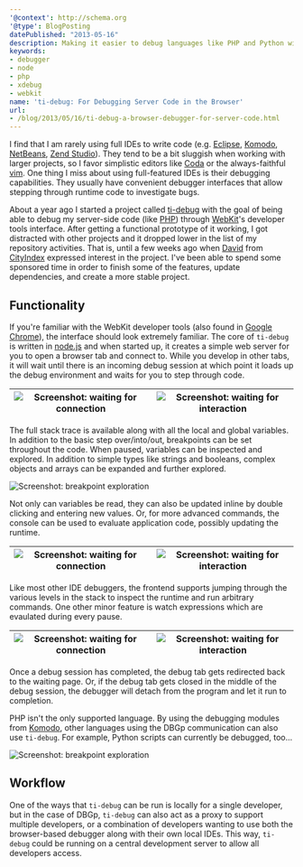 ```yaml
---
'@context': http://schema.org
'@type': BlogPosting
datePublished: "2013-05-16"
description: Making it easier to debug languages like PHP and Python with only a browser.
keywords:
- debugger
- node
- php
- xdebug
- webkit
name: 'ti-debug: For Debugging Server Code in the Browser'
url:
- /blog/2013/05/16/ti-debug-a-browser-debugger-for-server-code.html
---
```


I find that I am rarely using full IDEs to write code (e.g. [Eclipse][1], [Komodo][6], [NetBeans][3], [Zend Studio][2]).
They tend to be a bit sluggish when working with larger projects, so I favor simplistic editors like [Coda][4] or the
always-faithful [vim][5]. One thing I miss about using full-featured IDEs is their debugging capabilities. They usually
have convenient debugger interfaces that allow stepping through runtime code to investigate bugs.

About a year ago I started a project called [ti-debug][7] with the goal of being able to debug my server-side code (like
[PHP][8]) through [WebKit][13]'s developer tools interface. After getting a functional prototype of it working, I got
distracted with other projects and it dropped lower in the list of my repository activities. That is, until a few weeks
ago when [David][9] from [CityIndex][10] expressed interest in the project. I've been able to spend some sponsored time
in order to finish some of the features, update dependencies, and create a more stable project.


## Functionality

If you're familiar with the WebKit developer tools (also found in [Google Chrome][11]), the interface should look
extremely familiar. The core of `ti-debug` is written in [node.js][12] and when started up, it creates a simple web
server for you to open a browser tab and connect to. While you develop in other tabs, it will wait until there is an
incoming debug session at which point it loads up the debug environment and waits for you to step through code.

| ![Screenshot: waiting for connection](https://dpb587-website-us-east-1.s3.amazonaws.com/asset/blog/2013-05-16-ti-debug-for-debugging-server-code-in-the-browser/waiting-to-debug.jpg) | ![Screenshot: waiting for interaction](https://dpb587-website-us-east-1.s3.amazonaws.com/asset/blog/2013-05-16-ti-debug-for-debugging-server-code-in-the-browser/initial-pause.jpg) |
| --- | --- |

The full stack trace is available along with all the local and global variables. In addition to the basic step
over/into/out, breakpoints can be set throughout the code. When paused, variables can be inspected and explored. In
addition to simple types like strings and booleans, complex objects and arrays can be expanded and further explored.

![Screenshot: breakpoint exploration](https://dpb587-website-us-east-1.s3.amazonaws.com/asset/blog/2013-05-16-ti-debug-for-debugging-server-code-in-the-browser/breakpoints.jpg)

Not only can variables be read, they can also be updated inline by double clicking and entering new values. Or, for more
advanced commands, the console can be used to evaluate application code, possibly updating the runtime.

| ![Screenshot: waiting for connection](https://dpb587-website-us-east-1.s3.amazonaws.com/asset/blog/2013-05-16-ti-debug-for-debugging-server-code-in-the-browser/propset-inline.jpg) | ![Screenshot: waiting for interaction](https://dpb587-website-us-east-1.s3.amazonaws.com/asset/blog/2013-05-16-ti-debug-for-debugging-server-code-in-the-browser/propset-console.jpg) |
| --- | --- |

Like most other IDE debuggers, the frontend supports jumping through the various levels in the stack to inspect the
runtime and run arbitrary commands. One other minor feature is watch expressions which are evaulated during every pause.

| ![Screenshot: waiting for connection](https://dpb587-website-us-east-1.s3.amazonaws.com/asset/blog/2013-05-16-ti-debug-for-debugging-server-code-in-the-browser/stack-jumping.jpg) | ![Screenshot: waiting for interaction](https://dpb587-website-us-east-1.s3.amazonaws.com/asset/blog/2013-05-16-ti-debug-for-debugging-server-code-in-the-browser/watch-expressions.jpg) |
| --- | --- |

Once a debug session has completed, the debug tab gets redirected back to the waiting page. Or, if the debug tab gets
closed in the middle of the debug session, the debugger will detach from the program and let it run to completion.

PHP isn't the only supported language. By using the debugging modules from [Komodo][14], other languages using the DBGp
communication can also use `ti-debug`. For example, Python scripts can currently be debugged, too...

![Screenshot: breakpoint exploration](https://dpb587-website-us-east-1.s3.amazonaws.com/asset/blog/2013-05-16-ti-debug-for-debugging-server-code-in-the-browser/python.jpg)


## Workflow

One of the ways that `ti-debug` can be run is locally for a single developer, but in the case of DBGp, `ti-debug` can
also act as a proxy to support multiple developers, or a combination of developers wanting to use both the browser-based
debugger along with their own local IDEs. This way, `ti-debug` could be running on a central development server to allow
all developers access.


 [1]: http://www.eclipse.org/
 [2]: http://www.zend.com/products/studio/
 [3]: https://netbeans.org/
 [4]: http://panic.com/coda/
 [5]: http://www.vim.org/
 [6]: http://www.activestate.com/komodo-ide
 [7]: https://github.com/dpb587/ti-debug
 [8]: http://php.net/
 [9]: https://github.com/mrdavidlaing
 [10]: https://github.com/cityindex
 [11]: https://www.google.com/intl/en/chrome/browser/
 [12]: http://nodejs.org/
 [13]: http://www.webkit.org/
 [14]: http://code.activestate.com/komodo/remotedebugging/
